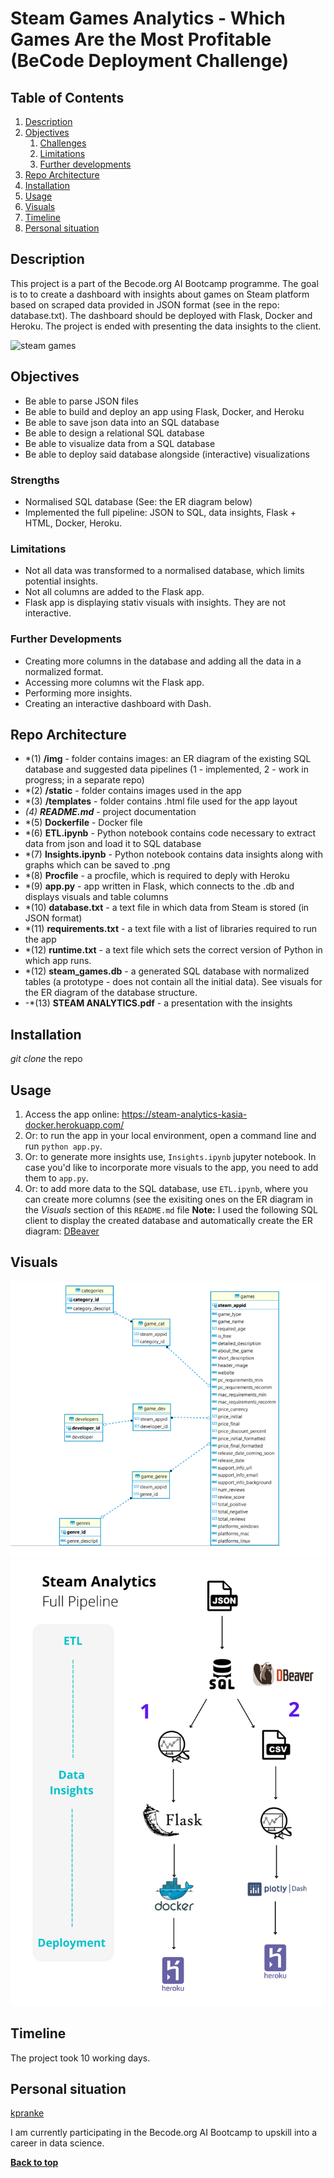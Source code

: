 # Steam Games Analytics - Which Games Are the Most Profitable (BeCode Deployment Challenge)

## Table of Contents
1. [Description](#description)
1. [Objectives](#objectives)
	1. [Challenges](#challenges)
	2. [Limitations](#limitations)
	3. [Further developments](#further-developments)
1. [Repo Architecture](#repo-architecture)
1. [Installation](#installation)
1. [Usage](#usage)
1. [Visuals](#visuals)
1. [Timeline](#timeline)
1. [Personal situation](#personal-situation)

## Description
This project is a part of the Becode.org AI Bootcamp programme. The goal is to to create a dashboard with insights about games on Steam platform based on scraped data provided in JSON format (see in the repo: database.txt). The dashboard should be deployed with Flask, Docker and Heroku. The project is ended with presenting the data insights to the client.

![steam games](https://static.techspot.com/images2/news/bigimage/2019/09/2019-09-20-image-3.jpg)

## Objectives

- Be able to parse JSON files
- Be able to build and deploy an app using Flask, Docker, and Heroku
- Be able to save json data into an SQL database
- Be able to design a relational SQL database
- Be able to visualize data from a SQL database
- Be able to deploy said database alongside (interactive) visualizations

### Strengths

- Normalised SQL database (See: the ER diagram below)
- Implemented the full pipeline:  JSON to SQL, data insights, Flask + HTML, Docker, Heroku.

### Limitations

- Not all data was transformed to a normalised database, which limits potential insights.
- Not all columns are added to the Flask app.
- Flask app is displaying stativ visuals with insights. They are not interactive.

### Further Developments

- Creating more columns in the database and adding all the data in a normalized format.
- Accessing more columns wit the Flask app.
- Performing more insights.
- Creating an interactive dashboard with Dash.

## Repo Architecture

- *(1) **/img** - folder contains images: an ER diagram of the existing SQL database and suggested data pipelines (1 - implemented, 2 - work in progress; in a separate repo)
- *(2) **/static** - folder contains images used in the app
- *(3) **/templates** - folder contains .html file used for the app layout
- *(4) **README.md*** - project documentation
- *(5) **Dockerfile**  - Docker file
- *(6) **ETL.ipynb** - Python notebook contains code necessary to extract data from json and load it to SQL database
- *(7) **Insights.ipynb** - Python notebook contains data insights along with graphs which can be saved to .png
- *(8) **Procfile** - a procfile, which is required to deply with Heroku
- *(9) **app.py** - app written in Flask, which connects to the .db and displays visuals and table columns
- *(10) **database.txt** - a text file in which data from Steam is stored (in JSON format)
- *(11) **requirements.txt** - a text file with a list of libraries required to run the app
- *(12) **runtime.txt** - a text file which sets the correct version of Python in which app runs.
- *(12) **steam_games.db** - a generated SQL database with normalized tables (a prototype - does not contain all the initial data). See visuals for the ER diagram of the database structure.
- -*(13) **STEAM ANALYTICS.pdf** - a presentation with the insights

## Installation

 *git clone* the repo 


## Usage
1. Access the app online: https://steam-analytics-kasia-docker.herokuapp.com/
1. Or: to run the app in your local environment, open a command line and run `python app.py`.
1. Or: to generate more insights use, `Insights.ipynb` jupyter notebook. In case you'd like to incorporate more visuals to the app, you need to add them to `app.py`.
1. Or: to add more data to the SQL database, use `ETL.ipynb`, where you can create more columns (see the exisiting ones on the ER diagram in the *Visuals* section of this `README.md` file
**Note:** I used the following SQL client to display the created database and automatically create the ER diagram: [DBeaver](https://dbeaver.io/)

## Visuals

![db schema](img/steam_analytics_ER_diagram.png)
![pipeline](img/pipeline.png)
## Timeline

The project took 10 working days.

## Personal situation

[kpranke](https://github.com/kpranke)

I am currently participating in the Becode.org AI Bootcamp to upskill into a career in data science.

**[Back to top](#table-of-contents)**
